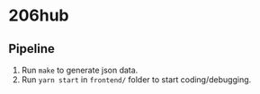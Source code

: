 # 206hub

## Pipeline

1. Run `make` to generate json data.
2. Run `yarn start` in `frontend/` folder to start coding/debugging.
